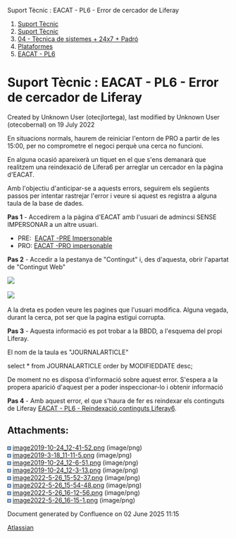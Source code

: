 Suport Tècnic : EACAT - PL6 - Error de cercador de Liferay  

1.  [Suport Tècnic](index.html)
2.  [Suport Tècnic](13893782.html)
3.  [04 - Tècnica de sistemes + 24x7 + Padró](26313202.html)
4.  [Plataformes](Plataformes_41520520.html)
5.  [EACAT - PL6](EACAT---PL6_41520630.html)

Suport Tècnic : EACAT - PL6 - Error de cercador de Liferay
==========================================================

Created by Unknown User (otecjlortega), last modified by Unknown User (otecobernal) on 19 July 2022

En situacions normals, haurem de reiniciar l'entorn de PRO a partir de les 15:00, per no comprometre el negoci perquè una cerca no funcioni.

  

En alguna ocasió apareixerà un tiquet en el que s'ens demanarà que realitzem una reindexació de Lifera6 per arreglar un cercador en la pàgina d'EACAT.

Amb l'objectiu d'anticipar-se a aquests errors, seguirem els següents passos per intentar rastrejar l'error i veure si aquest es registra a alguna taula de la base de dades.

**Pas 1** - Accedirem a la pàgina d'EACAT amb l'usuari de admincsi SENSE IMPERSONAR a un altre usuari.

*   PRE:  [EACAT -PRE Impersonable](https://idppre.eacat.cat/Logon.aspx?providerID=EACATPLPRE6&impersonable=1)
*   PRO: [EACAT -PRO impersonable](https://idp.eacat.net/Logon.aspx?providerID=EACATPL6&impersonable=1)

**Pas 2** - Accedir a la pestanya de "Contingut" i, des d'aquesta, obrir l'apartat de "Contingut Web"

  

![](attachments/64981534/64981542.png)

![](attachments/64981534/64981540.png)

  

A la dreta es poden veure les pagines que l'usuari modifica. Alguna vegada, durant la cerca, pot ser que la pagina estigui corrupta.

**Pas 3** - Aquesta informació es pot trobar a la BBDD, a l'esquema del propi Liferay.

El nom de la taula es "JOURNALARTICLE"

select \* from JOURNALARTICLE order by MODIFIEDDATE desc;

De moment no es disposa d'informació sobre aquest error. S'espera a la propera aparició d'aquest per a poder inspeccionar-lo i obtenir informació

**Pas 4** - Amb aquest error, el que s'haura de fer es reindexar els continguts de Liferay [EACAT - PL6 - Reindexació continguts Liferay6](41522475.html).

  

  

Attachments:
------------

![](images/icons/bullet_blue.gif) [image2019-10-24\_12-41-52.png](attachments/64981534/64981535.png) (image/png)  
![](images/icons/bullet_blue.gif) [image2019-3-18\_11-11-5.png](attachments/64981534/64981536.png) (image/png)  
![](images/icons/bullet_blue.gif) [image2019-10-24\_12-6-51.png](attachments/64981534/64981537.png) (image/png)  
![](images/icons/bullet_blue.gif) [image2019-10-24\_12-3-13.png](attachments/64981534/64981538.png) (image/png)  
![](images/icons/bullet_blue.gif) [image2022-5-26\_15-52-37.png](attachments/64981534/64981539.png) (image/png)  
![](images/icons/bullet_blue.gif) [image2022-5-26\_15-54-48.png](attachments/64981534/64981540.png) (image/png)  
![](images/icons/bullet_blue.gif) [image2022-5-26\_16-12-56.png](attachments/64981534/64981542.png) (image/png)  
![](images/icons/bullet_blue.gif) [image2022-5-26\_16-15-1.png](attachments/64981534/64981544.png) (image/png)  

Document generated by Confluence on 02 June 2025 11:15

[Atlassian](http://www.atlassian.com/)